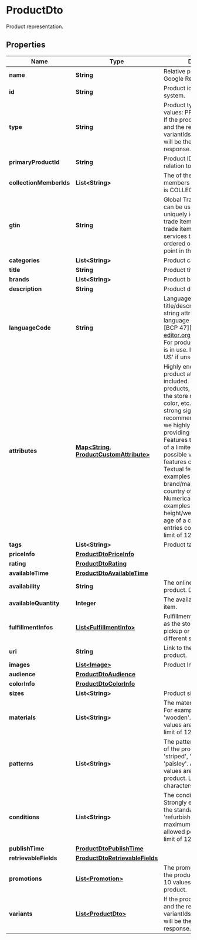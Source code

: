 

# ProductDto

Product representation.

## Properties

| Name | Type | Description | Notes |
|------------ | ------------- | ------------- | -------------|
|**name** | **String** | Relative path to product in Google Retail system. |  [optional] |
|**id** | **String** | Product id in Google Retail system. |  [optional] |
|**type** | **String** | Product type. Possible values: PRIMARY, VARIANT. If the product has variant list and the request specifies the variantIds, requested variants will be the first in the response. |  [optional] |
|**primaryProductId** | **String** | Product ID that is primary in relation to the current one |  [optional] |
|**collectionMemberIds** | **List&lt;String&gt;** | The of the collection members when product type is COLLECTION |  [optional] |
|**gtin** | **String** | Global Trade Item Number can be used by a company to uniquely identify all of its trade items.GTIN defines trade items as products or services that are priced, ordered or invoiced at any point in the supply chain. |  [optional] |
|**categories** | **List&lt;String&gt;** | Product categories (array). |  [optional] |
|**title** | **String** | Product title. |  [optional] |
|**brands** | **List&lt;String&gt;** | Product brands. |  [optional] |
|**description** | **String** | Product description. |  [optional] |
|**languageCode** | **String** | Language of the title/description and other string attributes. Use language tags defined by [BCP 47][https://www.rfc-editor.org/rfc/bcp/bcp47.txt]. For product search this field is in use. It defaults to &#39;en-US&#39; if unset. |  [optional] |
|**attributes** | [**Map&lt;String, ProductCustomAttribute&gt;**](ProductCustomAttribute.md) | Highly encouraged. Extra product attributes to be included. For example, for products, this could include the store name, vendor, style, color, etc. These are very strong signals for recommendation model, thus we highly recommend providing the attributes here. Features that can take on one of a limited number of possible values. Two types of features can be set are: Textual features. some examples would be the brand/maker of a product, or country of a customer. Numerical features. Some examples would be the height/weight of a product, or age of a customer.  Max entries count: 200. Length limit of 128 characters. |  [optional] |
|**tags** | **List&lt;String&gt;** | Product tags (array). |  [optional] |
|**priceInfo** | [**ProductDtoPriceInfo**](ProductDtoPriceInfo.md) |  |  [optional] |
|**rating** | [**ProductDtoRating**](ProductDtoRating.md) |  |  [optional] |
|**availableTime** | [**ProductDtoAvailableTime**](ProductDtoAvailableTime.md) |  |  [optional] |
|**availability** | **String** | The online availability of the product. Default to IN_STOCK |  [optional] |
|**availableQuantity** | **Integer** | The available quantity of the item. |  [optional] |
|**fulfillmentInfos** | [**List&lt;FulfillmentInfo&gt;**](FulfillmentInfo.md) | Fulfillment information, such as the store IDs for in-store pickup or region IDs for different shipping methods. |  [optional] |
|**uri** | **String** | Link to the appropriate product. |  [optional] |
|**images** | [**List&lt;Image&gt;**](Image.md) | Product Image. |  [optional] |
|**audience** | [**ProductDtoAudience**](ProductDtoAudience.md) |  |  [optional] |
|**colorInfo** | [**ProductDtoColorInfo**](ProductDtoColorInfo.md) |  |  [optional] |
|**sizes** | **List&lt;String&gt;** | Product sizes (array). |  [optional] |
|**materials** | **List&lt;String&gt;** | The material of the product. For example, &#39;leather&#39;, &#39;wooden&#39;. A maximum of 20 values are allowed. Length limit of 128 characters |  [optional] |
|**patterns** | **List&lt;String&gt;** | The pattern or graphic print of the product. For example, &#39;striped&#39;, &#39;polka dot&#39;, &#39;paisley&#39;. A maximum of 20 values are allowed per product. Length limit of 128 characters. |  [optional] |
|**conditions** | **List&lt;String&gt;** | The condition of the product. Strongly encouraged to use the standardvalues: &#39;new&#39;, &#39;refurbished&#39;, &#39;used&#39;. A maximum of 5 values are allowed per product. Length limit of 128 characters. |  [optional] |
|**publishTime** | [**ProductDtoPublishTime**](ProductDtoPublishTime.md) |  |  [optional] |
|**retrievableFields** | [**ProductDtoRetrievableFields**](ProductDtoRetrievableFields.md) |  |  [optional] |
|**promotions** | [**List&lt;Promotion&gt;**](Promotion.md) | The promotions applied to the product. A maximum of 10 values are allowed per product. |  [optional] |
|**variants** | [**List&lt;ProductDto&gt;**](ProductDto.md) | If the product has variant list and the request specifies the variantIds, requested variants will be the first in the response. |  [optional] |



